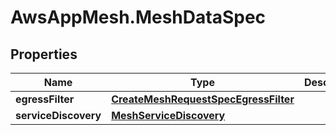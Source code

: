# AwsAppMesh.MeshDataSpec

## Properties

Name | Type | Description | Notes
------------ | ------------- | ------------- | -------------
**egressFilter** | [**CreateMeshRequestSpecEgressFilter**](CreateMeshRequestSpecEgressFilter.md) |  | [optional] 
**serviceDiscovery** | [**MeshServiceDiscovery**](MeshServiceDiscovery.md) |  | [optional] 


